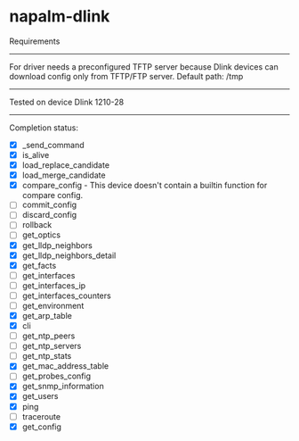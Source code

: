 # napalm-dlink
Requirements
************
For driver needs a preconfigured TFTP server because Dlink devices can download config only from TFTP/FTP server. 
Default path: /tmp
************
Tested on device Dlink 1210-28
************

Сompletion status:
- [x] _send_command
- [x] is_alive
- [x] load_replace_candidate
- [x] load_merge_candidate
- [x] compare_config - This device doesn't contain a builtin function for compare config.
- [ ] commit_config
- [ ] discard_config
- [ ] rollback
- [ ] get_optics
- [x] get_lldp_neighbors
- [x] get_lldp_neighbors_detail
- [x] get_facts
- [ ] get_interfaces
- [ ] get_interfaces_ip
- [ ] get_interfaces_counters
- [ ] get_environment
- [x] get_arp_table
- [x] cli
- [ ] get_ntp_peers
- [ ] get_ntp_servers
- [ ] get_ntp_stats
- [x] get_mac_address_table
- [ ] get_probes_config
- [x] get_snmp_information
- [x] get_users
- [x] ping
- [ ] traceroute
- [x] get_config
